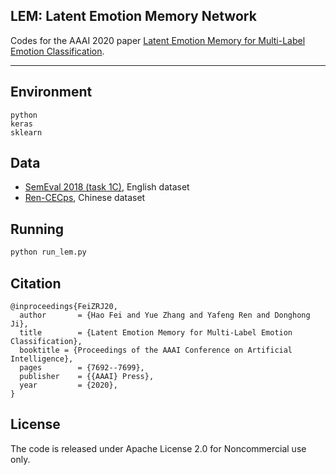 ## LEM: Latent Emotion Memory Network

Codes for the AAAI 2020 paper [Latent Emotion Memory for Multi-Label Emotion Classification](https://ojs.aaai.org/index.php/AAAI/article/view/6271).

---------

## Environment 

```
python
keras
sklearn
```

## Data

- [SemEval 2018 (task 1C)](https://competitions.codalab.org/competitions/17751), English dataset
- [Ren-CECps](https://www.semanticscholar.org/paper/Sentence-Emotion-Analysis-and-Recognition-Based-on-Quan-Tepper/ca4e79b5c9370a30ecee7f6c928b52163168b937), Chinese dataset

## Running

```bash
python run_lem.py
```


## Citation 

```
@inproceedings{FeiZRJ20,
  author       = {Hao Fei and Yue Zhang and Yafeng Ren and Donghong Ji},
  title        = {Latent Emotion Memory for Multi-Label Emotion Classification},
  booktitle = {Proceedings of the AAAI Conference on Artificial Intelligence},
  pages        = {7692--7699},
  publisher    = {{AAAI} Press},
  year         = {2020},
}
```


## License

The code is released under Apache License 2.0 for Noncommercial use only.

